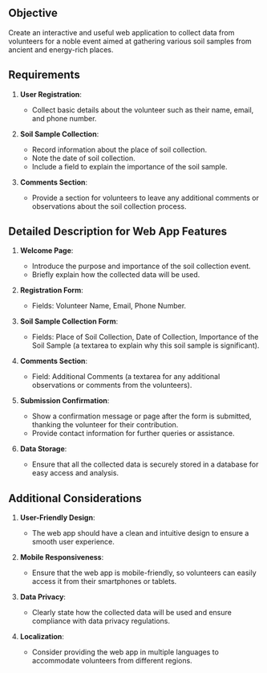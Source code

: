 ## Objective
Create an interactive and useful web application to collect data from volunteers for a noble event aimed at gathering various soil samples from ancient and energy-rich places.

## Requirements

1. **User Registration**:
   - Collect basic details about the volunteer such as their name, email, and phone number.

2. **Soil Sample Collection**:
   - Record information about the place of soil collection.
   - Note the date of soil collection.
   - Include a field to explain the importance of the soil sample.

3. **Comments Section**:
   - Provide a section for volunteers to leave any additional comments or observations about the soil collection process.

## Detailed Description for Web App Features

1. **Welcome Page**:
   - Introduce the purpose and importance of the soil collection event.
   - Briefly explain how the collected data will be used.

2. **Registration Form**:
   - Fields: Volunteer Name, Email, Phone Number.

3. **Soil Sample Collection Form**:
   - Fields: Place of Soil Collection, Date of Collection, Importance of the Soil Sample (a textarea to explain why this soil sample is significant).

4. **Comments Section**:
   - Field: Additional Comments (a textarea for any additional observations or comments from the volunteers).

5. **Submission Confirmation**:
   - Show a confirmation message or page after the form is submitted, thanking the volunteer for their contribution.
   - Provide contact information for further queries or assistance.

6. **Data Storage**:
   - Ensure that all the collected data is securely stored in a database for easy access and analysis.

## Additional Considerations

1. **User-Friendly Design**:
   - The web app should have a clean and intuitive design to ensure a smooth user experience.

2. **Mobile Responsiveness**:
   - Ensure that the web app is mobile-friendly, so volunteers can easily access it from their smartphones or tablets.

3. **Data Privacy**:
   - Clearly state how the collected data will be used and ensure compliance with data privacy regulations.

4. **Localization**:
   - Consider providing the web app in multiple languages to accommodate volunteers from different regions.
